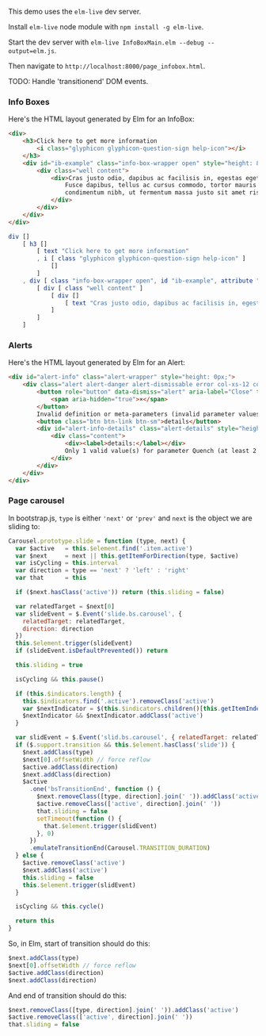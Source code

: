 
This demo uses the `elm-live` dev server.

Install `elm-live` node module with `npm install -g elm-live`.

Start the dev server with `elm-live InfoBoxMain.elm --debug --output=elm.js`.

Then navigate to `http://localhost:8000/page_infobox.html`.

TODO: Handle 'transitionend' DOM events.


### Info Boxes

Here's the HTML layout generated by Elm for an InfoBox:

```html
<div>
    <h3>Click here to get more information
        <i class="glyphicon glyphicon-question-sign help-icon"></i>
    </h3>
    <div id="ib-example" class="info-box-wrapper open" style="height: 80px;">
        <div class="well content">
            <div>Cras justo odio, dapibus ac facilisis in, egestas eget quam.
                Fusce dapibus, tellus ac cursus commodo, tortor mauris
                condimentum nibh, ut fermentum massa justo sit amet risus.
            </div>
        </div>
    </div>
</div>
```

```elm
div []
    [ h3 []
        [ text "Click here to get more information"
        , i [ class "glyphicon glyphicon-question-sign help-icon" ]
            []
        ]
    , div [ class "info-box-wrapper open", id "ib-example", attribute "style" "height: 78px;" ]
        [ div [ class "well content" ]
            [ div []
                [ text "Cras justo odio, dapibus ac facilisis in, egestas eget quam." ]
            ]
        ]
    ]
```


### Alerts

Here's the HTML layout generated by Elm for an Alert:

```html
<div id="alert-info" class="alert-wrapper" style="height: 0px;">
    <div class="alert alert-danger alert-dismissable error col-xs-12 content" role="alert">
        <button role="button" data-dismiss="alert" aria-label="Close" type="button" class="close">
            <span aria-hidden="true">×</span>
        </button>
        Invalid definition or meta-parameters (invalid parameter values).
        <button class="btn btn-link btn-sm">details</button>
        <div id="alert-info-details" class="alert-details" style="height: 0px;" class="">
            <div class="content">
                <div><label>details:</label></div>
                Only 1 valid value(s) for parameter Quench (at least 2 are required).
            </div>
        </div>
    </div>
</div>
```


### Page carousel


In bootstrap.js, `type` is either `'next'` or `'prev'` and `next` is the object we are sliding to:

```js
Carousel.prototype.slide = function (type, next) {
  var $active   = this.$element.find('.item.active')
  var $next     = next || this.getItemForDirection(type, $active)
  var isCycling = this.interval
  var direction = type == 'next' ? 'left' : 'right'
  var that      = this

  if ($next.hasClass('active')) return (this.sliding = false)

  var relatedTarget = $next[0]
  var slideEvent = $.Event('slide.bs.carousel', {
    relatedTarget: relatedTarget,
    direction: direction
  })
  this.$element.trigger(slideEvent)
  if (slideEvent.isDefaultPrevented()) return

  this.sliding = true

  isCycling && this.pause()

  if (this.$indicators.length) {
    this.$indicators.find('.active').removeClass('active')
    var $nextIndicator = $(this.$indicators.children()[this.getItemIndex($next)])
    $nextIndicator && $nextIndicator.addClass('active')
  }

  var slidEvent = $.Event('slid.bs.carousel', { relatedTarget: relatedTarget, direction: direction }) // yes, "slid"
  if ($.support.transition && this.$element.hasClass('slide')) {
    $next.addClass(type)
    $next[0].offsetWidth // force reflow
    $active.addClass(direction)
    $next.addClass(direction)
    $active
      .one('bsTransitionEnd', function () {
        $next.removeClass([type, direction].join(' ')).addClass('active')
        $active.removeClass(['active', direction].join(' '))
        that.sliding = false
        setTimeout(function () {
          that.$element.trigger(slidEvent)
        }, 0)
      })
      .emulateTransitionEnd(Carousel.TRANSITION_DURATION)
  } else {
    $active.removeClass('active')
    $next.addClass('active')
    this.sliding = false
    this.$element.trigger(slidEvent)
  }

  isCycling && this.cycle()

  return this
}
```

So, in Elm, start of transition should do this:

```js
$next.addClass(type)
$next[0].offsetWidth // force reflow
$active.addClass(direction)
$next.addClass(direction)
```

And end of transition should do this:

```js
$next.removeClass([type, direction].join(' ')).addClass('active')
$active.removeClass(['active', direction].join(' '))
that.sliding = false
```
